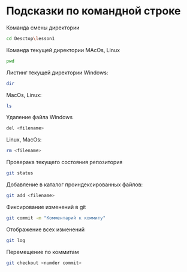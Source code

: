 # Подсказки по командной строке

Команда смены директории 
```sh
cd Desctop\lesson1
```

Команда текущей директории
MAcOs, Linux
```sh
pwd
```

Листинг текущей директории
Windows:
```sh
dir
```

MacOs, Linux:
```sh
ls
```

Удаление файла 
Windows
```sh
del <filename>
```

Linux, MacOs:
```sh
rm <filename>
```

Проверака текущего состояния репозитория
```sh
git status
```

Добавление в каталог проиндексированных файлов:
```sh
git add <filename>
```

Фиксирование изменений в git
```sh
git commit -m "Комментарий к коммиту"
```

Отображение всех изменений
```sh
git log
```

Перемещение по коммитам
```sh
git checkout <numder commit>
```

 